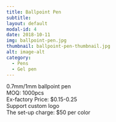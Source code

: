 ```yaml
---
title: Ballpoint Pen
subtitle: 
layout: default
modal-id: 4
date: 2018-10-11
img: ballpoint-pen.jpg
thumbnail: ballpoint-pen-thumbnail.jpg
alt: image-alt
category: 
  - Pens
  - Gel pen
---
```


0.7mm/1mm ballpoint pen<br>
MOQ: 1000pcs<br>
Ex-factory Price: $0.15-0.25<br>
Support custom logo<br>
The set-up charge: $50 per color<br>
